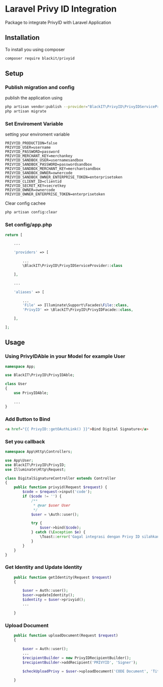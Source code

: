 # Laravel Privy ID Integration

Package to integrate PrivyID with Laravel Application

## Installation

To install you using composer

```bash
composer require blackit/privyid
```

## Setup
### Publish migration and config

publish the application using 

```bash
php artisan vendor:publish --provider="BlackIT\PrivyID\PrivyIDServiceProvider"
php artisan migrate
```

### Set Enviroment Variable
setting your enviroment variable
```.env
PRIVYID_PRODUCTION=false
PRIVYID_USER=username
PRIVYID_PASSWORD=password
PRIVYID_MERCHANT_KEY=merchankey
PRIVYID_SANDBOX_USER=usernamesandbox
PRIVYID_SANDBOX_PASSWORD=passwordsandbox
PRIVYID_SANDBOX_MERCHANT_KEY=merchantsandbox
PRIVYID_SANDBOX_OWNER=ownercode
PRIVYID_SANDBOX_OWNER_ENTERPRISE_TOKEN=enterprisetoken
PRIVYID_CLIENT_ID=clientid
PRIVYID_SECRET_KEY=secretkey
PRIVYID_OWNER=ownercode
PRIVYID_OWNER_ENTERPRISE_TOKEN=enterprisetoken
```
Clear config cachee
```bash
php artisan config:clear
```

### Set config/app.php
```php
return [

    ...

    'providers' => [

        ...
        \BlackIT\PrivyID\PrivyIDServiceProvider::class

    ],

    ...

    'aliases' => [

        ...
        'File' => Illuminate\Support\Facades\File::class,
        'PrivyID' => \BlackIT\PrivyID\PrivyIDFacade::class,

    ],

];

```

## Usage
### Using PrivyIDAble in your Model for example User

```php
namespace App;

use BlackIT\PrivyID\PrivyIDAble;

class User 
{
    use PrivyIDAble;
    
    ...
}
```

### Add Button to Bind

```html
<a href="{{ PrivyID::getOAuthLink() }}">Bind Digital Signature</a>
```

### Set you callback

```php
namespace App\Http\Controllers;

use App\User;
use BlackIT\PrivyID\PrivyID;
use Illuminate\Http\Request;

class DigitalSignatureController extends Controller
{
    public function privyid(Request $request) {
        $code = $request->input('code');
        if ($code != '') {
            /**
             * @var $user User
             */
            $user = \Auth::user();

            try {
                $user->bind($code);
            } catch (\Exception $e) {
                \Toast::error('Gagal integrasi dengan Privy ID silahkan klik tombol bind kembali');
            }
        }
    }
}
```


### Get Identity and Update Identity

```php
    public function getIdentity(Request $request)
    {

        $user = Auth::user();
        $user->updateIdentity();
        $identity = $user->privyid();
        ...

    }
```

### Upload Document

```php
    public function uploadDocument(Request $request)
    {

        $user = Auth::user();
        ...
        $recipientBuilder = new PrivyIDRecipientBuilder();
        $recipientBuilder->addRecipient('PRIVYID', 'Signer');
        
        $checkUploadPrivy = $user->uploadDocument('CODE Document', 'Title Document', 'Parallel/Serial', 'File Location', $recipientBuilder->output());

    }
```
